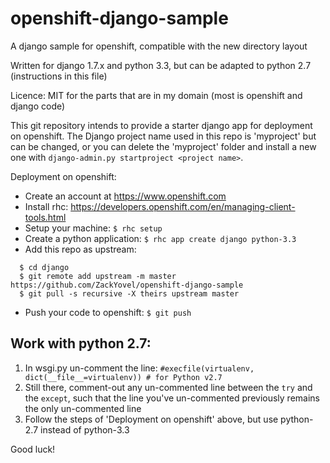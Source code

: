 # openshift-django-sample
A django sample for openshift, compatible with the new directory layout

Written for django 1.7.x and python 3.3, but can be adapted to python 2.7 (instructions in this file)

Licence: MIT for the parts that are in my domain (most is openshift and django code)

This git repository intends to provide a starter django app for deployment
on openshift. The Django project name used in this repo is 'myproject'
but can be changed, or you can delete the 'myproject' folder and install
a new one with `django-admin.py startproject <project name>`.

Deployment on openshift:

* Create an account at https://www.openshift.com
* Install rhc: https://developers.openshift.com/en/managing-client-tools.html
* Setup your machine: `$ rhc setup`
* Create a python application: `$ rhc app create django python-3.3`
* Add this repo as upstream:
```
  $ cd django
  $ git remote add upstream -m master https://github.com/ZackYovel/openshift-django-sample
  $ git pull -s recursive -X theirs upstream master
```
* Push your code to openshift: `$ git push`


Work with python 2.7:
---------------------

1. In wsgi.py un-comment the line: `#execfile(virtualenv, dict(__file__=virtualenv)) # for Python v2.7`
2. Still there, comment-out any un-commented line between the `try` and the `except`, such that the line you've un-commented previously remains the only un-commented line
3. Follow the steps of 'Deployment on openshift' above, but use python-2.7 instead of python-3.3

Good luck!

